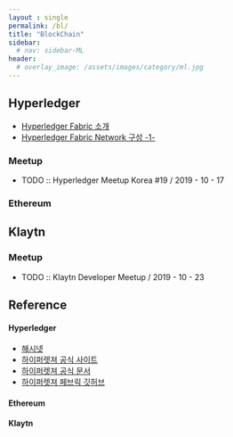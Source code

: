 ```yaml
---
layout : single
permalink: /bl/
title: "BlockChain"
sidebar:
  # nav: sidebar-ML
header:
  # overlay_image: /assets/images/category/ml.jpg
---
```


## Hyperledger

* [Hyperledger Fabric 소개](/fabric-introduction)
* [Hyperledger Fabric Network 구성 -1-](/fabric-network1)

### Meetup

* TODO :: Hyperledger Meetup Korea #19 / 2019 - 10 - 17

### Ethereum



## Klaytn

### Meetup

* TODO :: Klaytn Developer Meetup / 2019 - 10 - 23


## Reference

#### Hyperledger

* [해시넷](http://www.hash.kr/)
* [하이퍼렛져 공식 사이트](https://www.hyperledger.org/)
* [하이퍼렛져 공식 문서](https://hyperledger-fabric.readthedocs.io)
* [하이퍼렛져 페브릭 깃허브](https://github.com/hyperledger/fabric-samples)

#### Ethereum

#### Klaytn
